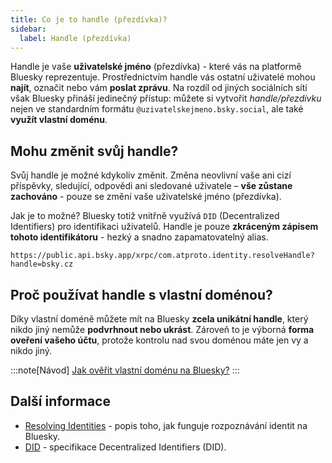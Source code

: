 ```yaml
---
title: Co je to handle (přezdívka)?
sidebar:
  label: Handle (přezdívka)
---
```


Handle je vaše **uživatelské jméno** (přezdívka) - které vás na platformě Bluesky reprezentuje. Prostřednictvím handle
vás ostatní uživatelé mohou **najít**, označit nebo vám **poslat zprávu**. Na rozdíl od jiných sociálních sítí však
Bluesky přináší jedinečný přístup: můžete si vytvořit *handle/přezdívku* nejen ve standardním formátu
`@uzivatelskejmeno.bsky.social`, ale také **využít vlastní doménu**.

## Mohu změnit svůj handle?

Svůj handle je možné kdykoliv změnit. Změna neovlivní vaše ani cizí příspěvky, sledující, odpovědi ani sledované
uživatele – **vše zůstane zachováno** - pouze se změní vaše uživatelské jméno (přezdívka).

Jak je to možné? Bluesky totiž vnitřně využívá `DID` (Decentralized Identifiers) pro identifikaci uživatelů. Handle je
pouze **zkráceným zápisem tohoto identifikátoru** - hezký a snadno zapamatovatelný alias.

```text
https://public.api.bsky.app/xrpc/com.atproto.identity.resolveHandle?handle=bsky.cz
```

## Proč používat handle s vlastní doménou?

Díky vlastní doméně můžete mít na Bluesky **zcela unikátní handle**, který nikdo jiný nemůže **podvrhnout nebo ukrást**.
Zároveň to je výborná **forma oveření vašeho účtu**, protože kontrolu nad svou doménou máte jen vy a nikdo jiný.

:::note[Návod]
[Jak ověřit vlastní doménu na Bluesky?](/navody/overeni-domeny)
:::

## Další informace

- [Resolving Identities](https://docs.bsky.app/docs/advanced-guides/resolving-identities) - popis toho, jak funguje
  rozpoznávání identit na Bluesky.
- [DID](https://atproto.com/specs/did) - specifikace Decentralized Identifiers (DID).
